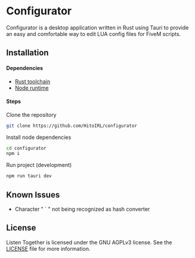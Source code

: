 # Configurator

Configurator is a desktop application written in Rust using Tauri to provide an easy and comfortable way to edit LUA config files for FiveM scripts.

## Installation
#### Dependencies
- [Rust toolchain](https://rustup.rs/)
- [Node runtime](https://nodejs.org/en)
#### Steps

Clone the repository
```bash
git clone https://github.com/HitoIRL/configurator
```

Install node dependencies
```bash
cd configurator
npm i
```

Run project (development)
```bash
npm run tauri dev
```

## Known Issues
- Character " ` " not being recognized as hash converter

## License
Listen Together is licensed under the GNU AGPLv3 license. See the [LICENSE](LICENSE) file for more information.

